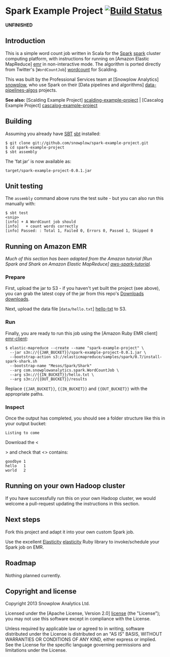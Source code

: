 # Spark Example Project [![Build Status](https://travis-ci.org/snowplow/spark-example-project.png)](https://travis-ci.org/snowplow/spark-example-project)

**UNFINISHED**

## Introduction

This is a simple word count job written in Scala for the [Spark] [spark] cluster computing platform, with instructions for running on [Amazon Elastic MapReduce] [emr] in non-interactive mode. The algorithm is ported directly from Twitter's [`WordCountJob`] [wordcount] for Scalding.

This was built by the Professional Services team at [Snowplow Analytics] [snowplow], who use Spark on their [Data pipelines and algorithms] [data-pipelines-algos] projects.

**See also:** [Scalding Example Project] [scalding-example-project] | [Cascalog Example Project] [cascalog-example-project]

## Building

Assuming you already have [SBT] [sbt] installed:

    $ git clone git://github.com/snowplow/spark-example-project.git
    $ cd spark-example-project
    $ sbt assembly

The 'fat jar' is now available as:

    target/spark-example-project-0.0.1.jar

## Unit testing

The `assembly` command above runs the test suite - but you can also run this manually with:

    $ sbt test
    <snip>
    [info] + A WordCount job should
    [info]   + count words correctly
    [info] Passed: : Total 1, Failed 0, Errors 0, Passed 1, Skipped 0

## Running on Amazon EMR

_Much of this section has been adapted from the Amazon tutorial [Run Spark and Shark on Amazon Elastic MapReduce] [aws-spark-tutorial]._

### Prepare

First, upload the jar to S3 - if you haven't yet built the project (see above), you can grab the latest copy of the jar from this repo's [Downloads] [downloads].

Next, upload the data file [`data/hello.txt`] [hello-txt] to S3.

### Run

Finally, you are ready to run this job using the [Amazon Ruby EMR client] [emr-client]:

    $ elastic-mapreduce --create --name "spark-example-project" \
      --jar s3n://{{JAR_BUCKET}}/spark-example-project-0.0.1.jar \
      --bootstrap-action s3://elasticmapreduce/samples/spark/0.7/install-spark-shark.sh
      --bootstrap-name "Mesos/Spark/Shark"
      --arg com.snowplowanalytics.spark.WordCountJob \
      --arg s3n://{{IN_BUCKET}}/hello.txt \
      --arg s3n://{{OUT_BUCKET}}/results

Replace `{{JAR_BUCKET}}`, `{{IN_BUCKET}}` and `{{OUT_BUCKET}}` with the appropriate paths.

### Inspect

Once the output has completed, you should see a folder structure like this in your output bucket:

    Listing to come

Download the <<SECTION TO COME>> and check that <<TO COME>> contains:

	goodbye	1
	hello	1
	world	2

## Running on your own Hadoop cluster

If you have successfully run this on your own Hadoop cluster, we would welcome a pull-request updating the instructions in this section.

## Next steps

Fork this project and adapt it into your own custom Spark job.

Use the excellent [Elasticity] [elasticity] Ruby library to invoke/schedule your Spark job on EMR.

## Roadmap

Nothing planned currently.

## Copyright and license

Copyright 2013 Snowplow Analytics Ltd.

Licensed under the [Apache License, Version 2.0] [license] (the "License");
you may not use this software except in compliance with the License.

Unless required by applicable law or agreed to in writing, software
distributed under the License is distributed on an "AS IS" BASIS,
WITHOUT WARRANTIES OR CONDITIONS OF ANY KIND, either express or implied.
See the License for the specific language governing permissions and
limitations under the License.

[spark]: http://spark-project.org/
[wordcount]: https://github.com/twitter/scalding/blob/master/README.md
[snowplow]: http://snowplowanalytics.com
[data-pipelines-algos]: http://snowplowanalytics.com/services/pipelines.html

[scalding-example-project]: https://github.com/snowplow/scalding-example-project
[cascalog-example-project]: https://github.com/snowplow/cascalog-example-project

[aws-spark-tutorial]: http://aws.amazon.com/articles/4926593393724923

[sbt]: http://www.scala-sbt.org/release/docs/Getting-Started/Setup.html

[emr]: http://aws.amazon.com/elasticmapreduce/
[downloads]: https://github.com/snowplow/spark-example-project/downloads
[hello-txt]: https://github.com/snowplow/spark-example-project/raw/master/data/hello.txt
[emr-client]: http://aws.amazon.com/developertools/2264

[elasticity]: https://github.com/rslifka/elasticity
[license]: http://www.apache.org/licenses/LICENSE-2.0